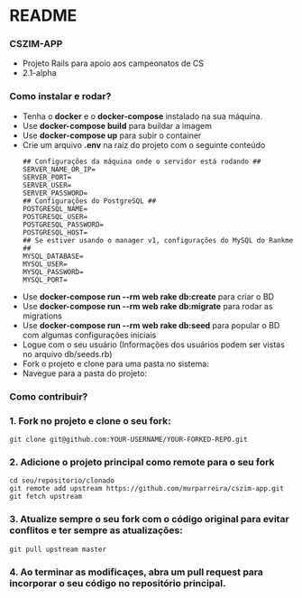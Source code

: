 # README

### CSZIM-APP ###

* Projeto Rails para apoio aos campeonatos de CS
* 2.1-alpha

### Como instalar e rodar? ###

* Tenha o **docker** e o **docker-compose** instalado na sua máquina.
* Use **docker-compose build** para buildar a imagem
* Use **docker-compose up** para subir o container
* Crie um arquivo **.env** na raiz do projeto com o seguinte conteúdo
    ````
    ## Configurações da máquina onde o servidor está rodando ##
    SERVER_NAME_OR_IP=
    SERVER_PORT=
    SERVER_USER=
    SERVER_PASSWORD=
    ## Configurações do PostgreSQL ##
    POSTGRESQL_NAME=
    POSTGRESQL_USER=
    POSTGRESQL_PASSWORD=
    POSTGRESQL_HOST=
    ## Se estiver usando o manager v1, configurações do MySQL do Rankme ##
    MYSQL_DATABASE=
    MYSQL_USER=
    MYSQL_PASSWORD=
    MYSQL_PORT=
    ````
* Use **docker-compose run --rm web rake db:create** para criar o BD
* Use **docker-compose run --rm web rake db:migrate** para rodar as migrations
* Use **docker-compose run --rm web rake db:seed** para popular o BD com algumas configurações iniciais
* Logue com o seu usuário (Informações dos usuários podem ser vistas no arquivo db/seeds.rb)
* Fork o projeto e clone para uma pasta no sistema:
* Navegue para a pasta do projeto:

### Como contribuir? ###

### 1. Fork no projeto e clone o seu fork:

    git clone git@github.com:YOUR-USERNAME/YOUR-FORKED-REPO.git

### 2. Adicione o projeto principal como remote para o seu fork 

    cd seu/repositorio/clonado
    git remote add upstream https://github.com/murparreira/cszim-app.git
    git fetch upstream

### 3. Atualize sempre o seu fork com o código original para evitar conflitos e ter sempre as atualizações:

    git pull upstream master

### 4. Ao terminar as modificaçes, abra um pull request para incorporar o seu código no repositório principal.
